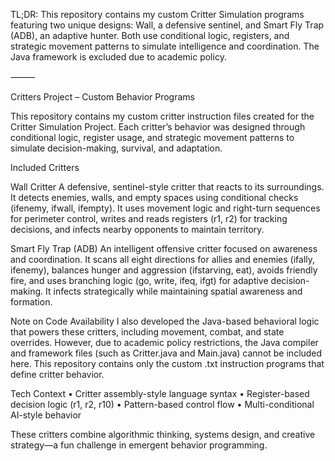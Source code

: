 TL;DR:
This repository contains my custom Critter Simulation programs featuring two unique designs: Wall, a defensive sentinel, and Smart Fly Trap (ADB), an adaptive hunter. Both use conditional logic, registers, and strategic movement patterns to simulate intelligence and coordination. The Java framework is excluded due to academic policy.

⸻

Critters Project – Custom Behavior Programs

This repository contains my custom critter instruction files created for the Critter Simulation Project. Each critter’s behavior was designed through conditional logic, register usage, and strategic movement patterns to simulate decision-making, survival, and adaptation.

Included Critters

Wall Critter
A defensive, sentinel-style critter that reacts to its surroundings. It detects enemies, walls, and empty spaces using conditional checks (ifenemy, ifwall, ifempty). It uses movement logic and right-turn sequences for perimeter control, writes and reads registers (r1, r2) for tracking decisions, and infects nearby opponents to maintain territory.

Smart Fly Trap (ADB)
An intelligent offensive critter focused on awareness and coordination. It scans all eight directions for allies and enemies (ifally, ifenemy), balances hunger and aggression (ifstarving, eat), avoids friendly fire, and uses branching logic (go, write, ifeq, ifgt) for adaptive decision-making. It infects strategically while maintaining spatial awareness and formation.

Note on Code Availability
I also developed the Java-based behavioral logic that powers these critters, including movement, combat, and state overrides. However, due to academic policy restrictions, the Java compiler and framework files (such as Critter.java and Main.java) cannot be included here. This repository contains only the custom .txt instruction programs that define critter behavior.

Tech Context
	•	Critter assembly-style language syntax
	•	Register-based decision logic (r1, r2, r10)
	•	Pattern-based control flow
	•	Multi-conditional AI-style behavior

These critters combine algorithmic thinking, systems design, and creative strategy—a fun challenge in emergent behavior programming.
